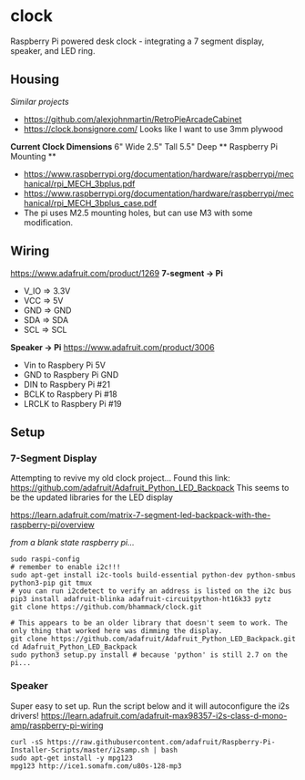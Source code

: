 # clock
Raspberry Pi powered desk clock - integrating a 7 segment display, speaker, and LED ring.

## Housing
*Similar projects*
* https://github.com/alexjohnmartin/RetroPieArcadeCabinet
* https://clock.bonsignore.com/
Looks like I want to use 3mm plywood

**Current Clock Dimensions**
6" Wide
2.5" Tall
5.5" Deep
** Raspberry Pi Mounting **
* https://www.raspberrypi.org/documentation/hardware/raspberrypi/mechanical/rpi_MECH_3bplus.pdf
* https://www.raspberrypi.org/documentation/hardware/raspberrypi/mechanical/rpi_MECH_3bplus_case.pdf
* The pi uses M2.5 mounting holes, but can use M3 with some modification.


## Wiring
https://www.adafruit.com/product/1269
**7-segment -> Pi**
* V_IO => 3.3V
* VCC => 5V
* GND => GND
* SDA => SDA
* SCL => SCL

**Speaker -> Pi**
https://www.adafruit.com/product/3006
* Vin to Raspbery Pi 5V
* GND to Raspbery Pi GND
* DIN to Raspbery Pi #21
* BCLK to Raspbery Pi #18
* LRCLK to Raspbery Pi #19

## Setup
### 7-Segment Display
Attempting to revive my old clock project...
Found this link: https://github.com/adafruit/Adafruit_Python_LED_Backpack
This seems to be the updated libraries for the LED display

https://learn.adafruit.com/matrix-7-segment-led-backpack-with-the-raspberry-pi/overview


*from a blank state raspberry pi...*
```
sudo raspi-config
# remember to enable i2c!!!
sudo apt-get install i2c-tools build-essential python-dev python-smbus python3-pip git tmux
# you can run i2cdetect to verify an address is listed on the i2c bus
pip3 install adafruit-blinka adafruit-circuitpython-ht16k33 pytz
git clone https://github.com/bhammack/clock.git
```

```
# This appears to be an older library that doesn't seem to work. The only thing that worked here was dimming the display.
git clone https://github.com/adafruit/Adafruit_Python_LED_Backpack.git
cd Adafruit_Python_LED_Backpack
sudo python3 setup.py install # because 'python' is still 2.7 on the pi...

```

### Speaker
Super easy to set up. Run the script below and it will autoconfigure the i2s drivers!
https://learn.adafruit.com/adafruit-max98357-i2s-class-d-mono-amp/raspberry-pi-wiring
```
curl -sS https://raw.githubusercontent.com/adafruit/Raspberry-Pi-Installer-Scripts/master/i2samp.sh | bash
sudo apt-get install -y mpg123
mpg123 http://ice1.somafm.com/u80s-128-mp3
```